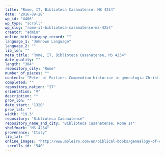 ```yaml
---
title: "Rome, IT, Biblioteca Casanatense, MS 4254"
date: "2016-09-28"
wp_id: "4466"
wp_type: "scroll"
wp_slug: "rome-it-biblioteca-casanatense-ms-4254"
creator: "admin"
online_bibliography_record: ""
language_1: "Unknown Language"
language_2: ""
lib_lon: ""
meta_title: "Rome, IT, Biblioteca Casanatense, MS 4254"
date_quality: ""
length: "384"
repository_city: "Rome"
number_of_pieces: ""
contents: "Peter of Poitiers Compendium historiae in genealogia Christi."
completed: ""
repository_nation: "IT"
orientation: "V"
description: ""
prov_lon: ""
date_start: "1320"
prov_lat: ""
width: "19.3"
repository: "Biblioteca Casanatense"
repository_name_and_city: "Biblioteca Casanatense, Rome IT"
shelfmark: "MS 4254"
provenance: "Italy"
lib_lat: ""
online_images: "http://www.moleiro.com/en/biblical-books/genealogy-of-christ.html"
_scrolls_id: "540"
---
```



